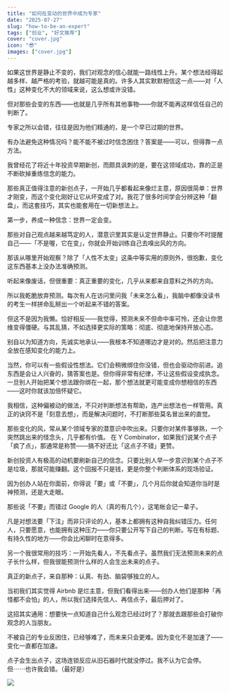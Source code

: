 ```yaml
---
title: "如何在变动的世界中成为专家"
date: "2025-07-27"
slug: "how-to-be-an-expert"
tags: ["创业", "好文推荐"]
cover: "cover.jpg"
icon: "😎"
images: ["cover.jpg"]
---
```

如果这世界是静止不变的，我们对观念的信心就能一路线性上升。某个想法经得起越多样、越严格的考验，就越可能是真的。许多人其实默默相信这一点——对「人性」这种变化不大的领域来说，这么想或许没错。



但对那些会变的东西——也就是几乎所有其他事物——你就不能再这样信任自己的判断了。



专家之所以会错，往往是因为他们精通的，是一个早已过期的世界。



有办法避免这种情况吗？能不能不被过时信念困住？答案是——可以，但得靠一点方法。



我曾经花了将近十年投资早期新创，而颇具讽刺的是，要在这领域成功，靠的正是不断砍掉重练信念的能力。



那些真正值得注意的新创点子，一开始几乎都看起来像烂主意，原因很简单：世界才刚变，而这个变化刚好让它从坏变成了对。我花了很多时间学会分辨这种「翻盘」，而这套技巧，其实也能套用在一切新想法上。



第一步，养成一种信念：世界一定会变。



那些对自己观点越来越笃定的人，潜意识里其实是认定世界静止。只要你不时提醒自己——「不是喔，它在变」，你就会开始训练自己去嗅出风的方向。



那该从哪里开始观察？除了「人性不太变」这条中等实用的原则外，很抱歉，变化这东西基本上没办法准确预测。



听起来像废话，但很重要：真正重要的变化，几乎从来都来自意料之外的方向。



所以我乾脆放弃预测。每次有人在访问里问我「未来怎么看」，我脑中都像没读书的考生一样拼命乱掰出一个听起来不错的答案。



但这不是因为我懒。恰好相反——我觉得，预测未来不但命中率可怜，还会让你思维变得僵硬。与其乱猜，不如选择更实际的策略：彻底、彻底地保持开放心态。



别自以为知道方向，先诚实地承认——我根本不知道哪边才是对的。然后把注意力全放在感知变化的能力上。



当然，你可以有一些假设性想法。它们会稍微绑住你没错，但也会驱动你前进。追东西是会让人兴奋的，猜答案也是。但你得非常有纪律，不让这些假设变成执念。
一旦别人开始把某个想法跟你绑在一起，那个想法就更可能变成你想相信的东西——这时你就该加倍怀疑它。



我相信，这种偏被动的做法，不只对判断想法有帮助，连产出想法也一样管用。真正的诀窍不是「刻意去想」，而是解决问题时，不打断那些莫名冒出来的直觉。



那些变化的风，常从某个领域专家的潜意识中吹出来。只要你对某件事够熟，一个突然跳出来的怪念头，几乎都有价值。
在 Y Combinator，如果我们说某个点子「疯了点」，那通常是称赞——搞不好还比「这点子不错」更赞。



新创投资人有极高的动机要刷新自己的信念。只要比别人早一步意识到某个点子不是垃圾，那就可能赚翻。这个回报不只是钱，更是你整个判断体系的现场验证。



因为创办人站在你面前，你得说「要」或「不要」，几个月后你就会知道你当时是神预测，还是大走眼。



那些说「不要」而错过 Google 的人（真的有几个），这笔帐会记一辈子。



凡是对想法要「下注」而非只评论的人，基本上都拥有这种自我纠错压力。任何人，只要愿意，也能拥有这种压力——你只要公开写下自己的判断。写在有标题、有持久性的地方——你会比闲聊时在意得多。



另一个我很常用的技巧：一开始先看人，不先看点子。虽然我们无法预测未来的点子长什么样，但我很能预测什么样的人会生出未来的点子。



真正的新点子，来自那种：认真、有劲、脑袋够独立的人。



当初我们其实觉得 Airbnb 是烂主意，但我们看得出来——创办人他们是那种「再怪都不会怕」的人，所以我们选择先信人、再信点子，最后押对了。



这招其实通用：想要快一点知道自己什么观念已经过时了？那就去跟那些会打破你观念的人当朋友。



不被自己的专业反困住，已经够难了，而未来只会更难。因为变化不是加速了——变化一直都在加速。



点子会生出点子，这场连锁反应从旧石器时代就没停过。我不认为它会停。
但⋯⋯也许我会错。（最好是）




![](https://prod-files-secure.s3.us-west-2.amazonaws.com/112d0858-5090-4d34-a606-b75eb8d65fd2/46476355-9cf3-4e99-9b7a-3531bc426380/1000202064.png?X-Amz-Algorithm=AWS4-HMAC-SHA256&X-Amz-Content-Sha256=UNSIGNED-PAYLOAD&X-Amz-Credential=ASIAZI2LB466YBECADJ3%2F20251018%2Fus-west-2%2Fs3%2Faws4_request&X-Amz-Date=20251018T041528Z&X-Amz-Expires=3600&X-Amz-Security-Token=IQoJb3JpZ2luX2VjEAwaCXVzLXdlc3QtMiJHMEUCIE1qZnklaejfFPkKAogd3DST%2Fy02QjGhOy8cQ1fDb82EAiEA%2FbEIQ%2Fbc9d2Y2cw9TlVV9Y9VNCPvHg%2FPe5vOBQsLR8gqiAQItf%2F%2F%2F%2F%2F%2F%2F%2F%2F%2FARAAGgw2Mzc0MjMxODM4MDUiDDlq5nHDlFPEgMydcCrcA%2BSkXBJCrpYZSaQfhbtQnYXlL8%2BE4GTNll07hnAisKTiFSwju%2BKfAx4%2FjihCpFDIiYxp4QswKLK%2Bow2fnzvGS02H%2B0fEidcMd32eco9gUqxxP3GOKDl7aOcPOkmvCsWqUXewRSjRacWsf5xfH8uUkL19OfQ8TWy%2FydquW2oGd8PXAMmx26Bd9%2BgyExBHTAV9gWco4wlzmOTl%2FQfGgIgsDpjcY%2Fa00ZsJypSmMkIKUQCqdTck%2BeJq7l9x8FJXXYxXU%2B935eeqsv5AVhW2dMLurEzTrSxhPqDf3jtK2%2FsNzSHg7G4T3buiC2Z2dqqDBjxBnfq05V9Vm65oPKtAvniLtt1WYTJYFGXJPhy8Q9sPjOipu%2BDi8LETDr3ltw35WZ5wxf9j70MGEoW57XgSoxuXmjV3bAvojjueCEqqaco%2BUfLU50SPvw71CXxdR8kD1AXG%2F%2Bfo8zh56VchFHQZcJjm0Dkj3pl%2B4uuf3F%2Bazxqos4zh3zbum5hoicJRYWGHZVQtyeyzBvgAxahtJjYhSvtsJtia5VfLVUhrjSkJmt%2BBvc5ioAz%2Fi8%2BeUklCsChdL%2FqNmRcds5kNyHMMT8IdxTBQiT0EsKUu23znP1Em6PuMUZRfSJBBbsBB8iUB4f0kMNKjzMcGOqUBRnc%2BRlG95j7eKPbU7C8nfgE79koipBXW1arqEO%2FoVA72UMOGiHofLIeu%2BT3AqjnJTKVBbc5MmaOTjvWOA49lMpO%2FXtHN%2B8%2Fq8vp566sjgSvf%2FQLOoB3SVV%2BJlrKs3FIekauqTAbMFouoy8ZCZe%2F%2FhHRX1T3zhbAgzDqtrMSDonp85p04udIcrpdBIx4dpfAhF8nnt8P0bcN1pC0y1NphcF0eOUY9&X-Amz-Signature=207e12429e4fd37dc9794aa7af405a38e7a2e83a4407d2f6f6c5a76ea02cc8c1&X-Amz-SignedHeaders=host&x-amz-checksum-mode=ENABLED&x-id=GetObject)

